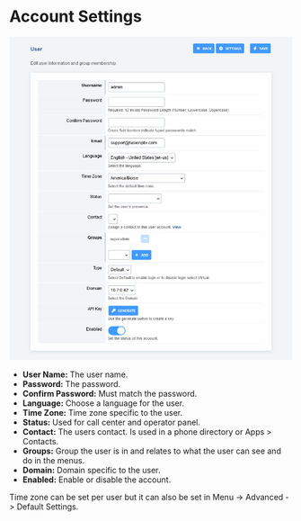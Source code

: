 # Account Settings

![image](../_static/images/home/fusionpbx_account_settings1.jpg)

-   **User Name:** The user name.
-   **Password:** The password.
-   **Confirm Password:** Must match the password.
-   **Language:** Choose a language for the user.
-   **Time Zone:** Time zone specific to the user.
-   **Status:** Used for call center and operator panel.
-   **Contact:** The users contact. Is used in a phone directory or Apps
    \> Contacts.
-   **Groups:** Group the user is in and relates to what the user can
    see and do in the menus.
-   **Domain:** Domain specific to the user.
-   **Enabled:** Enable or disable the account.

Time zone can be set per user but it can also be set in Menu -\>
Advanced -\> Default Settings.
